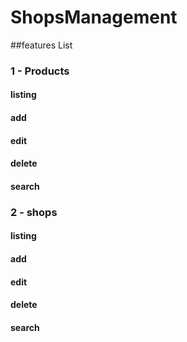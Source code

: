 # ShopsManagement

##features List

### 1 - Products
  #### listing
  #### add
  #### edit
  #### delete
  #### search

### 2 - shops
  #### listing
  #### add
  #### edit
  #### delete
  #### search
